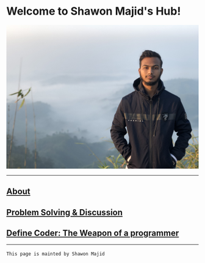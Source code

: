 # Welcome to Shawon Majid's Hub!

![My Photo](IMG_3988.jpg)<br/>

***
## [About](https://shawon-majid.github.io/about)

## [Problem Solving & Discussion](https://github.com/shawon-majid/Problem-Solving-Discussion)

## [Define Coder: The Weapon of a programmer](https://definecoder.github.io/)

***

`This page is mainted by Shawon Majid`
